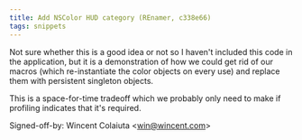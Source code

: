 ```yaml
---
title: Add NSColor HUD category (REnamer, c338e66)
tags: snippets
---
```


Not sure whether this is a good idea or not so I haven't included this code in the application, but it is a demonstration of how we could get rid of our macros (which re-instantiate the color objects on every use) and replace them with persistent singleton objects.

This is a space-for-time tradeoff which we probably only need to make if profiling indicates that it's required.

Signed-off-by: Wincent Colaiuta &lt;win@wincent.com&gt;
